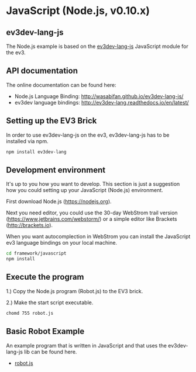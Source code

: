 # JavaScript (Node.js, v0.10.x)
## ev3dev-lang-js
The Node.js example is based on the [ev3dev-lang-js](https://github.com/WasabiFan/ev3dev-lang-js) JavaScript module for the ev3. 

## API documentation
The online documentation can be found here: 

- Node.js Language Binding: http://wasabifan.github.io/ev3dev-lang-js/
- ev3dev language bindings: http://ev3dev-lang.readthedocs.io/en/latest/

## Setting up the EV3 Brick
In order to use ev3dev-lang-js on the ev3, ev3dev-lang-js has to be installed via npm. 

```bash
npm install ev3dev-lang
```


## Development environment
It's up to you how you want to develop. This section is just a suggestion how you could setting up your JavaScript (Node.js) environment.

First download Node.js (https://nodejs.org).

Next you need editor, you could use the 30-day WebStrom trail version (https://www.jetbrains.com/webstorm/) or a simple editor like Brackets (http://brackets.io).

When you want autocomplection in WebStrom you can install the JavaScript ev3 language bindings on your local machine.

```bash
cd framework/javascript
npm install
```

## Execute the program
1.) Copy the Node.js program (Robot.js) to the EV3 brick.

2.) Make the start script executable.
```bash
chomd 755 robot.js
```

## Basic Robot Example
An example program that is written in JavaScript and that uses the ev3dev-lang-js lib can be found here. 
- [robot.js](robot.js)
